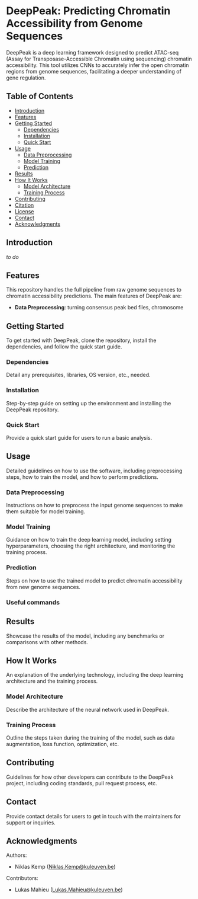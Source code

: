 # DeepPeak: Predicting Chromatin Accessibility from Genome Sequences

DeepPeak is a deep learning framework designed to predict ATAC-seq (Assay for Transposase-Accessible Chromatin using sequencing) chromatin accessibility. This tool utilizes CNNs to accurately infer the open chromatin regions from genome sequences, facilitating a deeper understanding of gene regulation.

## Table of Contents
- [Introduction](#introduction)
- [Features](#features)
- [Getting Started](#getting-started)
  - [Dependencies](#dependencies)
  - [Installation](#installation)
  - [Quick Start](#quick-start)
- [Usage](#usage)
  - [Data Preprocessing](#data-preprocessing)
  - [Model Training](#model-training)
  - [Prediction](#prediction)
- [Results](#results)
- [How It Works](#how-it-works)
  - [Model Architecture](#model-architecture)
  - [Training Process](#training-process)
- [Contributing](#contributing)
- [Citation](#citation)
- [License](#license)
- [Contact](#contact)
- [Acknowledgments](#acknowledgments)

## Introduction
*to do*

## Features
This repository handles the full pipeline from raw genome sequences to chromatin accessibility predictions. The main features of DeepPeak are:
- **Data Preprocessing**: turning consensus peak bed files, chromosome 

## Getting Started
To get started with DeepPeak, clone the repository, install the dependencies, and follow the quick start guide.

### Dependencies
Detail any prerequisites, libraries, OS version, etc., needed.

### Installation
Step-by-step guide on setting up the environment and installing the DeepPeak repository.

### Quick Start
Provide a quick start guide for users to run a basic analysis.

## Usage
Detailed guidelines on how to use the software, including preprocessing steps, how to train the model, and how to perform predictions.

### Data Preprocessing
Instructions on how to preprocess the input genome sequences to make them suitable for model training.

### Model Training
Guidance on how to train the deep learning model, including setting hyperparameters, choosing the right architecture, and monitoring the training process.

### Prediction
Steps on how to use the trained model to predict chromatin accessibility from new genome sequences.

### Useful commands

## Results
Showcase the results of the model, including any benchmarks or comparisons with other methods.

## How It Works
An explanation of the underlying technology, including the deep learning architecture and the training process.

### Model Architecture
Describe the architecture of the neural network used in DeepPeak.

### Training Process
Outline the steps taken during the training of the model, such as data augmentation, loss function, optimization, etc.

## Contributing
Guidelines for how other developers can contribute to the DeepPeak project, including coding standards, pull request process, etc.

## Contact
Provide contact details for users to get in touch with the maintainers for support or inquiries.

## Acknowledgments
Authors:
  - Niklas Kemp (Niklas.Kemp@kuleuven.be)  

Contributors:
  - Lukas Mahieu (Lukas.Mahieu@kuleuven.be)
